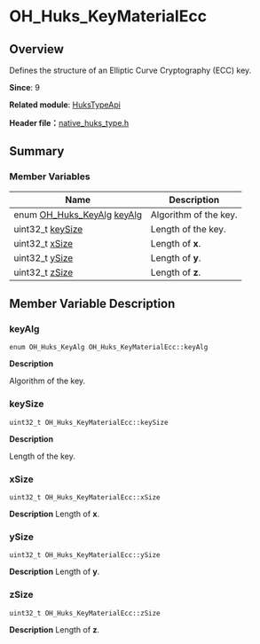 # OH_Huks_KeyMaterialEcc


## Overview

Defines the structure of an Elliptic Curve Cryptography (ECC) key.

**Since**: 9

**Related module**: [HuksTypeApi](_huks_type_api.md)

**Header file：**[native_huks_type.h](native__huks__type_8h.md)


## Summary


### Member Variables

| Name| Description|
| -------- | -------- |
| enum [OH_Huks_KeyAlg](_huks_type_api.md#oh_huks_keyalg) [keyAlg](#keyalg) | Algorithm of the key. |
| uint32_t [keySize](#keysize) | Length of the key. |
| uint32_t [xSize](#xsize) | Length of **x**. |
| uint32_t [ySize](#ysize) | Length of **y**. |
| uint32_t [zSize](#zsize) | Length of **z**. |


## Member Variable Description


### keyAlg

```
enum OH_Huks_KeyAlg OH_Huks_KeyMaterialEcc::keyAlg
```
**Description**

Algorithm of the key.


### keySize

```
uint32_t OH_Huks_KeyMaterialEcc::keySize
```
**Description**

Length of the key.


### xSize

```
uint32_t OH_Huks_KeyMaterialEcc::xSize
```
**Description**
Length of **x**.


### ySize

```
uint32_t OH_Huks_KeyMaterialEcc::ySize
```
**Description**
Length of **y**.


### zSize

```
uint32_t OH_Huks_KeyMaterialEcc::zSize
```
**Description**
Length of **z**.
